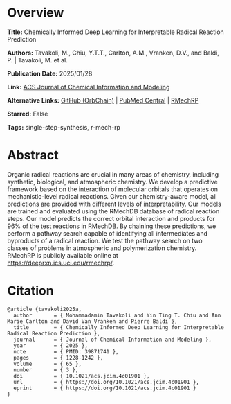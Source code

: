 # Overview
**Title:**
Chemically Informed Deep Learning for Interpretable Radical Reaction Prediction

**Authors:**
Tavakoli, M., Chiu, Y.T.T., Carlton, A.M., Vranken, D.V., and Baldi, P. |
Tavakoli, M. et al.

**Publication Date:**
2025/01/28

**Link:**
[ACS Journal of Chemical Information and Modeling](https://pubs.acs.org/doi/full/10.1021/acs.jcim.4c01901)

**Alternative Links:**
[GitHub (OrbChain)](https://github.com/amintavakol/orbchain) |
[PubMed Central](https://pmc.ncbi.nlm.nih.gov/articles/PMC11815866) |
[RMechRP](https://deeprxn.ics.uci.edu/rmechrp)

**Starred:**
False

**Tags:**
single-step-synthesis, r-mech-rp


# Abstract
Organic radical reactions are crucial in many areas of chemistry, including synthetic, biological, and atmospheric chemistry.
We develop a predictive framework based on the interaction of molecular orbitals that operates on mechanistic-level radical reactions.
Given our chemistry-aware model, all predictions are provided with different levels of interpretability.
Our models are trained and evaluated using the RMechDB database of radical reaction steps.
Our model predicts the correct orbital interaction and products for 96% of the test reactions in RMechDB.
By chaining these predictions, we perform a pathway search capable of identifying all intermediates and byproducts of a radical reaction.
We test the pathway search on two classes of problems in atmospheric and polymerization chemistry.
RMechRP is publicly available online at https://deeprxn.ics.uci.edu/rmechrp/.


# Citation
```
@article {tavakoli2025a,
  author       = { Mohammadamin Tavakoli and Yin Ting T. Chiu and Ann Marie Carlton and David Van Vranken and Pierre Baldi },
  title        = { Chemically Informed Deep Learning for Interpretable Radical Reaction Prediction },
  journal      = { Journal of Chemical Information and Modeling },
  year         = { 2025 },
  note         = { PMID: 39871741 },
  pages        = { 1228-1242 },
  volume       = { 65 },
  number       = { 3 },
  doi          = { 10.1021/acs.jcim.4c01901 },
  url          = { https://doi.org/10.1021/acs.jcim.4c01901 },
  eprint       = { https://doi.org/10.1021/acs.jcim.4c01901 }
}
```
